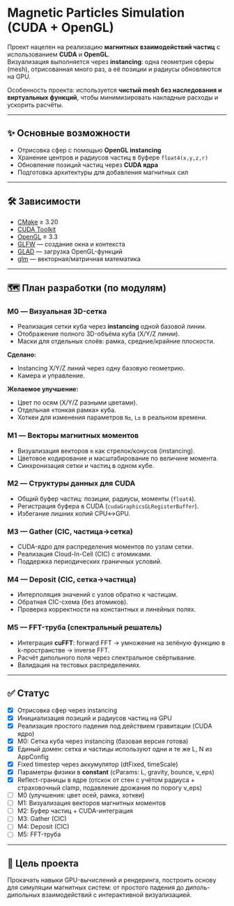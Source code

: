 # Magnetic Particles Simulation (CUDA + OpenGL)

Проект нацелен на реализацию **магнитных взаимодействий частиц** с использованием **CUDA** и **OpenGL**.  
Визуализация выполняется через **instancing**: одна геометрия сферы (mesh), отрисованная много раз, а её позиции и радиусы обновляются на GPU.  

Особенность проекта: используется **чистый mesh без наследования и виртуальных функций**, чтобы минимизировать накладные расходы и ускорить расчёты.  

---

## ✨ Основные возможности
- Отрисовка сфер с помощью **OpenGL instancing**  
- Хранение центров и радиусов частиц в буфере `float4(x,y,z,r)`  
- Обновление позиций частиц через **CUDA ядра**  
- Подготовка архитектуры для добавления магнитных сил  

---

## 🛠️ Зависимости
- [CMake](https://cmake.org/) ≥ 3.20  
- [CUDA Toolkit](https://developer.nvidia.com/cuda-toolkit)  
- [OpenGL](https://www.opengl.org/) ≥ 3.3  
- [GLFW](https://www.glfw.org/) — создание окна и контекста  
- [GLAD](https://glad.dav1d.de/) — загрузка OpenGL-функций  
- [glm](https://github.com/g-truc/glm) — векторная/матричная математика  

---

## 🗺️ План разработки (по модулям)


### M0 — Визуальная 3D-сетка
- Реализация сетки куба через **instancing** одной базовой линии.  
- Отображение полного 3D-объёма куба (X/Y/Z линии).  
- Маски для отдельных слоёв: рамка, средние/крайние плоскости.  

**Сделано:**
- Instancing X/Y/Z линий через одну базовую геометрию.  
- Камера и управление.  

**Желаемое улучшение:**
- Цвет по осям (X/Y/Z разными цветами).  
- Отдельная «тонкая рамка» куба.  
- Хоткеи для изменения параметров `N±`, `L±` в реальном времени.  

### M1 — Векторы магнитных моментов
- Визуализация векторов `m` как стрелок/конусов (instancing).  
- Цветовое кодирование и масштабирование по величине момента.
- Синхронизация сетки и частиц в одном кубе.

### M2 — Структуры данных для CUDA
- Общий буфер частиц: позиции, радиусы, моменты (`float4`).  
- Регистрация буфера в CUDA (`cudaGraphicsGLRegisterBuffer`).  
- Избегание лишних копий CPU↔GPU.  

### M3 — Gather (CIC, частица→сетка)
- CUDA-ядро для распределения моментов по узлам сетки.  
- Реализация Cloud-In-Cell (CIC) с атомиками.  
- Поддержка периодических граничных условий.  

### M4 — Deposit (CIC, сетка→частица)
- Интерполяция значений с узлов обратно к частицам.  
- Обратная CIC-схема (без атомиков).  
- Проверка корректности на константных и линейных полях.  

### M5 — FFT-труба (спектральный решатель)
- Интеграция **cuFFT**: forward FFT → умножение на зелёную функцию в k-пространстве → inverse FFT.  
- Расчёт дипольного поля через спектральное свёртывание.  
- Валидация на тестовых распределениях.  

---

## ✅ Статус
- [x] Отрисовка сфер через instancing  
- [x] Инициализация позиций и радиусов частиц на GPU  
- [x] Реализация простого падения под действием гравитации (CUDA ядро)  
- [x] M0: Сетка куба через instancing (базовая версия готова) 
- [x] Единый домен: сетка и частицы используют одни и те же L, N из AppConfig
- [x] Fixed timestep через аккумулятор (dtFixed, timeScale)
- [x] Параметры физики в __constant__ (cParams: L, gravity, bounce, v_eps)
- [x] Reflect-границы в ядре (отскок от стен с учётом радиуса + страховочный clamp, подавление дрожания по порогу v_eps)
- [ ] M0 (улучшения: цвет осей, рамка, хоткеи)  
- [ ] M1: Визуализация векторов магнитных моментов  
- [ ] M2: Буфер частиц + CUDA-интеграция  
- [ ] M3: Gather (CIC)  
- [ ] M4: Deposit (CIC)  
- [ ] M5: FFT-труба  

---

## 🎯 Цель проекта
Прокачать навыки GPU-вычислений и рендеринга, построить основу для симуляции магнитных систем: от простого падения до диполь-дипольных взаимодействий с интерактивной визуализацией.

